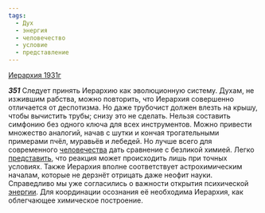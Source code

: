 ```yaml
---
tags:
  - Дух
  - энергия
  - человечество
  - условие
  - представление
---
```


[Иерархия 1931г](/agni/1931)

___351___
Следует принять Иерархию как эволюционную систему. Духам, не изжившим рабства, можно повторить, что Иерархия совершенно отличается от деспотизма. Но даже трубочист должен влезть на крышу, чтобы вычистить трубы; снизу это не сделать. Нельзя составить симфонию без одного ключа для всех инструментов. Можно привести множество аналогий, начав с шутки и кончая трогательными примерами пчёл, муравьёв и лебедей. Но лучше всего для современного [человечества](/tag/#человечество) дать сравнение с безликой химией. Легко [представить](/tag/#представление), что реакция может происходить лишь при точных условиях. Также Иерархия вполне соответствует астрохимическим началам, которые не дерзнёт отрицать даже неофит науки. Справедливо мы уже согласились о важности открытия психической [энергии](/tag/#энергия). Для координации осознания её необходима Иерархия, как облегчающее химическое построение.   

